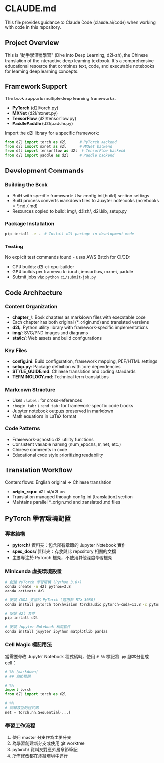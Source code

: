 # CLAUDE.md

This file provides guidance to Claude Code (claude.ai/code) when working with code in this repository.

## Project Overview

This is "動手學深度學習" (Dive into Deep Learning, d2l-zh), the Chinese translation of the interactive deep learning textbook. It's a comprehensive educational resource that combines text, code, and executable notebooks for learning deep learning concepts.

## Framework Support

The book supports multiple deep learning frameworks:
- **PyTorch** (d2l/torch.py)
- **MXNet** (d2l/mxnet.py) 
- **TensorFlow** (d2l/tensorflow.py)
- **PaddlePaddle** (d2l/paddle.py)

Import the d2l library for a specific framework:
```python
from d2l import torch as d2l      # PyTorch backend
from d2l import mxnet as d2l      # MXNet backend  
from d2l import tensorflow as d2l  # TensorFlow backend
from d2l import paddle as d2l     # Paddle backend
```

## Development Commands

### Building the Book
- Build with specific framework: Use config.ini [build] section settings
- Build process converts markdown files to Jupyter notebooks (notebooks = *.md */*.md)
- Resources copied to build: img/, d2lzh/, d2l.bib, setup.py

### Package Installation
```bash
pip install -e .  # Install d2l package in development mode
```

### Testing
No explicit test commands found - uses AWS Batch for CI/CD:
- CPU builds: d2l-ci-cpu-builder
- GPU builds per framework: torch, tensorflow, mxnet, paddle
- Submit jobs via: `python ci/submit-job.py`

## Code Architecture

### Content Organization
- **chapter_**/: Book chapters as markdown files with executable code
- Each chapter has both original (*_origin.md) and translated versions
- **d2l/**: Python utility library with framework-specific implementations  
- **img/**: SVG/PNG images and diagrams
- **static/**: Web assets and build configurations

### Key Files
- **config.ini**: Build configuration, framework mapping, PDF/HTML settings
- **setup.py**: Package definition with core dependencies
- **STYLE_GUIDE.md**: Chinese translation and coding standards
- **TERMINOLOGY.md**: Technical term translations

### Markdown Structure
- Uses `:label:` for cross-references  
- `:begin_tab:` / `:end_tab:` for framework-specific code blocks
- Jupyter notebook outputs preserved in markdown
- Math equations in LaTeX format

### Code Patterns
- Framework-agnostic d2l utility functions
- Consistent variable naming (num_epochs, lr, net, etc.)
- Chinese comments in code
- Educational code style prioritizing readability

## Translation Workflow

Content flows: English original → Chinese translation
- **origin_repo**: d2l-ai/d2l-en 
- Translation managed through config.ini [translation] section
- Maintains parallel *_origin.md and translated .md files

## PyTorch 學習環境配置

### 專案結構
- **pytorch/** 資料夾：包含所有章節的 Jupyter Notebook 實作
- **spec_docs/** 資料夾：存放與此 repository 相關的文檔
- 主要專注於 PyTorch 框架，不使用其他深度學習框架

### Miniconda 虛擬環境設置
```bash
# 創建 PyTorch 學習環境 (Python 3.8+)
conda create -n d2l python=3.8
conda activate d2l

# 安裝 CUDA 支援的 PyTorch (適用於 RTX 3080)
conda install pytorch torchvision torchaudio pytorch-cuda=11.8 -c pytorch -c nvidia

# 安裝 d2l 套件
pip install d2l

# 安裝 Jupyter Notebook 相關套件
conda install jupyter ipython matplotlib pandas
```

### Cell Magic 標記用法
當需要修改 Jupyter Notebook 程式碼時，使用 `# %%` 標記將 .py 腳本分割成 cell：

```python
# %% [markdown]
# ## 章節標題

# %%
import torch
from d2l import torch as d2l

# %%
# 訓練模型的程式碼
net = torch.nn.Sequential(...)
```

### 學習工作流程
1. 使用 master 分支作為主要分支
2. 為學習創建新分支或使用 git worktree
3. pytorch/ 資料夾對應外層章節筆記
4. 所有修改都在虛擬環境中進行